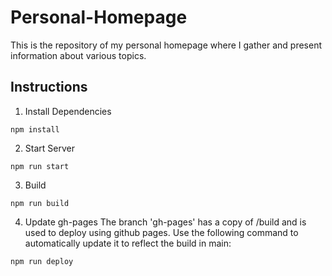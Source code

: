 # Personal-Homepage

This is the repository of my personal homepage where I gather and present information about various topics. 

## Instructions
1. Install Dependencies
```
npm install
```
2. Start Server
```
npm run start
```
3. Build
```
npm run build
```
4. Update gh-pages
The branch 'gh-pages' has a copy of /build and is used to deploy using github pages. Use the following command to automatically update it to reflect the build in main:
```
npm run deploy
```
